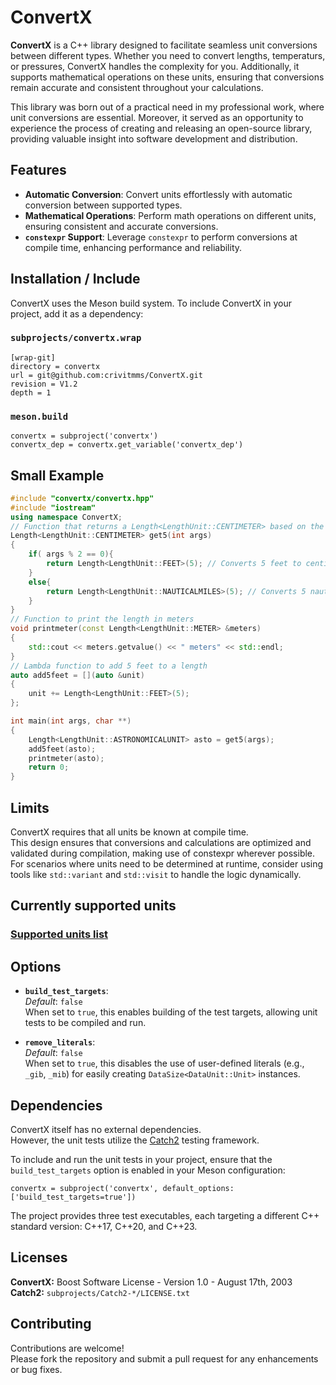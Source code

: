 # ConvertX

**ConvertX** is a C++ library designed to facilitate seamless unit conversions between different types. Whether you need to convert lengths, temperaturs, or pressures, ConvertX handles the complexity for you. Additionally, it supports mathematical operations on these units, ensuring that conversions remain accurate and consistent throughout your calculations.

This library was born out of a practical need in my professional work, where unit conversions are essential. Moreover, it served as an opportunity to experience the process of creating and releasing an open-source library, providing valuable insight into software development and distribution.

## Features

- **Automatic Conversion**: Convert units effortlessly with automatic conversion between supported types.
- **Mathematical Operations**: Perform math operations on different units, ensuring consistent and accurate conversions.
- **`constexpr` Support**: Leverage `constexpr` to perform conversions at compile time, enhancing performance and reliability.

## Installation / Include

ConvertX uses the Meson build system. To include ConvertX in your project, add it as a dependency:

### `subprojects/convertx.wrap`
```meson
[wrap-git]
directory = convertx
url = git@github.com:crivitmms/ConvertX.git
revision = V1.2
depth = 1
```
### `meson.build`
```meson
convertx = subproject('convertx')
convertx_dep = convertx.get_variable('convertx_dep')
```
## Small Example
```C++
#include "convertx/convertx.hpp"
#include "iostream"
using namespace ConvertX;
// Function that returns a Length<LengthUnit::CENTIMETER> based on the input argument
Length<LengthUnit::CENTIMETER> get5(int args)
{
    if( args % 2 == 0){
        return Length<LengthUnit::FEET>(5); // Converts 5 feet to centimeters
    }
    else{
        return Length<LengthUnit::NAUTICALMILES>(5); // Converts 5 nautical miles to centimeters
    }
}
// Function to print the length in meters
void printmeter(const Length<LengthUnit::METER> &meters)
{
    std::cout << meters.getvalue() << " meters" << std::endl;
}
// Lambda function to add 5 feet to a length
auto add5feet = [](auto &unit)
{
    unit += Length<LengthUnit::FEET>(5);
};

int main(int args, char **)
{
    Length<LengthUnit::ASTRONOMICALUNIT> asto = get5(args);
    add5feet(asto);
    printmeter(asto);
    return 0;
}
```

## Limits

ConvertX requires that all units be known at compile time.<br>
This design ensures that conversions and calculations are optimized and validated during compilation, making use of constexpr wherever possible.<br> 
For scenarios where units need to be determined at runtime, consider using tools like `std::variant` and `std::visit` to handle the logic dynamically.

## Currently supported units
### [Supported units list](README_UNITS.md)

## Options

- **`build_test_targets`**:  
  *Default*: `false`  
  When set to `true`, this enables building of the test targets, allowing unit tests to be compiled and run.

- **`remove_literals`**:  
  *Default*: `false`  
  When set to `true`, this disables the use of user-defined literals (e.g., `_gib`, `_mib`) for easily creating `DataSize<DataUnit::Unit>` instances.

## Dependencies

ConvertX itself has no external dependencies.<br>
However, the unit tests utilize the [Catch2](https://github.com/catchorg/Catch2) testing framework.

To include and run the unit tests in your project, ensure that the `build_test_targets` option is enabled in your Meson configuration:
```meson
convertx = subproject('convertx', default_options: ['build_test_targets=true'])
```
The project provides three test executables, each targeting a different C++ standard version: C++17, C++20, and C++23.

## Licenses
**ConvertX:** Boost Software License - Version 1.0 - August 17th, 2003<br>
**Catch2:** `subprojects/Catch2-*/LICENSE.txt`

## Contributing
Contributions are welcome!<br>
Please fork the repository and submit a pull request for any enhancements or bug fixes.